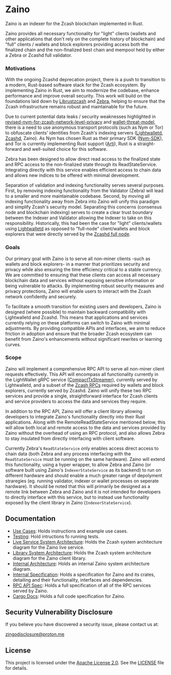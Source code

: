 # Zaino
Zaino is an indexer for the Zcash blockchain implemented in Rust.

Zaino provides all necessary functionality for "light" clients (wallets and other applications that don't rely on the complete history of blockchain) and "full" clients / wallets and block explorers providing access both the finalized chain and the non-finalized best chain and mempool held by either a Zebra or Zcashd full validator.


### Motivations
With the ongoing Zcashd deprecation project, there is a push to transition to a modern, Rust-based software stack for the Zcash ecosystem. By implementing Zaino in Rust, we aim to modernize the codebase, enhance performance and improve overall security. This work will build on the foundations laid down by [Librustzcash](https://github.com/zcash/librustzcash) and [Zebra](https://github.com/ZcashFoundation/zebra), helping to ensure that the Zcash infrastructure remains robust and maintainable for the future.

Due to current potential data leaks / security weaknesses highlighted in [revised-nym-for-zcash-network-level-privacy](https://forum.zcashcommunity.com/t/revised-nym-for-zcash-network-level-privacy/46688) and [wallet-threat-model](https://zcash.readthedocs.io/en/master/rtd_pages/wallet_threat_model.html), there is a need to use anonymous transport protocols (such as Nym or Tor) to obfuscate clients' identities from Zcash's indexing servers ([Lightwalletd](https://github.com/zcash/lightwalletd), [Zcashd](https://github.com/zcash/zcash), Zaino). As Nym has chosen Rust as their primary SDK ([Nym-SDK](https://github.com/nymtech/nym)), and Tor is currently implementing Rust support ([Arti](https://gitlab.torproject.org/tpo/core/arti)), Rust is a straight-forward and well-suited choice for this software.

Zebra has been designed to allow direct read access to the finalized state and RPC access to the non-finalized state through its ReadStateService. Integrating directly with this service enables efficient access to chain data and allows new indices to be offered with minimal development.

Separation of validation and indexing functionality serves several purposes. First, by removing indexing functionality from the Validator (Zebra) will lead to a smaller and more maintainable codebase. Second, by moving all indexing functionality away from Zebra into Zaino will unify this paradigm and simplify Zcash's security model. Separating this concerns (consensus node and blockchain indexing) serves to create a clear trust boundary between the Indexer and Validator allowing the Indexer to take on this responsibility. Historically, this had been the case for "light" clients/wallets using [Lightwalletd](https://github.com/zcash/lightwalletd) as opposed to "full-node" client/wallets and block explorers that were directly served by the [Zcashd full node](https://github.com/zcash/zcash).


### Goals
Our primary goal with Zaino is to serve all non-miner clients -such as wallets and block explorers- in a manner that prioritizes security and privacy while also ensuring the time efficiency critical to a stable currency. We are committed to ensuring that these clients can access all necessary blockchain data and services without exposing sensitive information or being vulnerable to attacks. By implementing robust security measures and privacy protections, Zaino will enable users to interact with the Zcash network confidently and securely.

To facilitate a smooth transition for existing users and developers, Zaino is designed (where possible) to maintain backward compatibility with Lightwalletd and Zcashd. This means that applications and services currently relying on these platforms can switch to Zaino with minimal adjustments. By providing compatible APIs and interfaces, we aim to reduce friction in adoption and ensure that the broader Zcash ecosystem can benefit from Zaino's enhancements without significant rewrites or learning curves.

### Scope
Zaino will implement a comprehensive RPC API to serve all non-miner client requests effectively. This API will encompass all functionality currently in the LightWallet gRPC service ([CompactTxStreamer](https://github.com/zcash/librustzcash/blob/main/zcash_client_backend/proto/service.proto)), currently served by Lightwalletd, and a subset of the [Zcash RPCs](https://zcash.github.io/rpc/) required by wallets and block explorers, currently served by Zcashd. Zaino will unify these two RPC services and provide a single, straightforward interface for Zcash clients and service providers to access the data and services they require.

In addition to the RPC API, Zaino will offer a client library allowing developers to integrate Zaino's functionality directly into their Rust applications. Along with the RemoteReadStateService mentioned below, this will allow both local and remote access to the data and services provided by Zaino without the overhead of using an RPC protocol, and also allows Zebra to stay insulated from directly interfacing with client software.

Currently Zebra's `ReadStateService` only enables access direct access to chain data (both Zebra and any process interfacing with the `ReadStateService` must be running on the same hardware). Zaino will extend this functionality, using a hyper wrapper, to allow Zebra and Zaino (or software built using Zaino's `IndexerStateService` as its backend) to run on different hardware and should enable a much greater range of depolyment straregies (eg. running validator, indexer or wallet processes on seperate hardware). It should be noted that this will primarily be designed as a remote link between Zebra and Zaino and it is not intended for developers to directly interface with this service, but to instead use functionality exposed by the client library in Zaino (`IndexerStateService`).


## Documentation
- [Use Cases](./docs/use_cases.md): Holds instructions and example use cases.
- [Testing](./docs/testing.md): Hold intructions fo running tests.
- [Live Service System Architecture](./docs/live_system_architecture.pdf): Holds the Zcash system architecture diagram for the Zaino live service.
- [Library System Architecture](./docs/lib_system_architecture.pdf): Holds the Zcash system architecture diagram for the Zaino client library.
- [Internal Architecture](./docs/internal_architecture.pdf): Holds an internal Zaino system architecture diagram.
- [Internal Specification](./docs/internal_spec.md): Holds a specification for Zaino and its crates, detailing and their functionality, interfaces and dependencies.
- [RPC API Spec](./docs/rpc_api.md): Holds a full specification of all of the RPC services served by Zaino.
- [Cargo Docs](https://zingolabs.github.io/zaino/): Holds a full code specification for Zaino.


## Security Vulnerability Disclosure
If you believe you have discovered a security issue, please contact us at:

zingodisclosure@proton.me


## License
This project is licensed under the [Apache License 2.0](https://www.apache.org/licenses/LICENSE-2.0). See the [LICENSE](./LICENSE) file for details.
